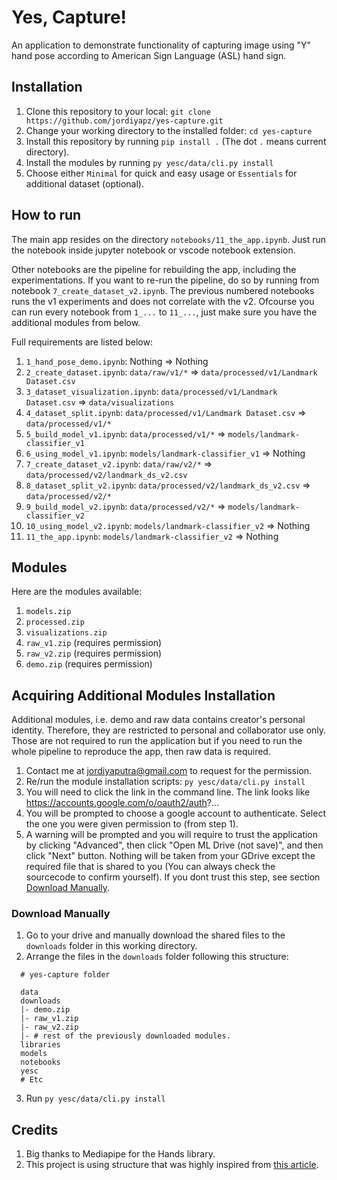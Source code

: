 # Yes, Capture!

An application to demonstrate functionality of capturing image using "Y" hand pose according to American Sign Language (ASL) hand sign.

## Installation

1. Clone this repository to your local: `git clone https://github.com/jordiyapz/yes-capture.git`
2. Change your working directory to the installed folder: `cd yes-capture`
3. Install this repository by running `pip install .` (The dot `.` means current directory).
4. Install the modules by running `py yesc/data/cli.py install`
5. Choose either `Minimal` for quick and easy usage or `Essentials` for additional dataset (optional).

## How to run

The main app resides on the directory `notebooks/11_the_app.ipynb`. Just run the notebook inside jupyter notebook or vscode notebook extension.

Other notebooks are the pipeline for rebuilding the app, including the experimentations. If you want to re-run the pipeline, do so by running from notebook `7_create_dataset_v2.ipynb`. The previous numbered notebooks runs the v1 experiments and does not correlate with the v2. Ofcourse you can run every notebook from `1_...` to `11_...`, just make sure you have the additional modules from below.

Full requirements are listed below:

1. `1_hand_pose_demo.ipynb`: Nothing => Nothing
2. `2_create_dataset.ipynb`: `data/raw/v1/*` => `data/processed/v1/Landmark Dataset.csv`
3. `3_dataset_visualization.ipynb`: `data/processed/v1/Landmark Dataset.csv` => `data/visualizations`
4. `4_dataset_split.ipynb`: `data/processed/v1/Landmark Dataset.csv` => `data/processed/v1/*`
5. `5_build_model_v1.ipynb`: `data/processed/v1/*` => `models/landmark-classifier_v1`
6. `6_using_model_v1.ipynb`: `models/landmark-classifier_v1` => Nothing
7. `7_create_dataset_v2.ipynb`: `data/raw/v2/*` => `data/processed/v2/landmark_ds_v2.csv`
8. `8_dataset_split_v2.ipynb`: `data/processed/v2/landmark_ds_v2.csv` => `data/processed/v2/*`
9. `9_build_model_v2.ipynb`: `data/processed/v2/*` => `models/landmark-classifier_v2`
10. `10_using_model_v2.ipynb`: `models/landmark-classifier_v2` => Nothing
11. `11_the_app.ipynb`: `models/landmark-classifier_v2` => Nothing

## Modules

Here are the modules available:

1. `models.zip`
2. `processed.zip`
3. `visualizations.zip`
4. `raw_v1.zip` (requires permission)
5. `raw_v2.zip` (requires permission)
7. `demo.zip` (requires permission)

## Acquiring Additional Modules Installation

Additional modules, i.e. demo and raw data contains creator's personal identity. Therefore, they are restricted to personal and collaborator use only. Those are not required to run the application but if you need to run the whole pipeline to reproduce the app, then raw data is required.

1. Contact me at [jordiyaputra@gmail.com](mailto://jordiyaputra@gmail.com) to request for the permission.
2. Re/run the module installation scripts: `py yesc/data/cli.py install`
3. You will need to click the link in the command line. The link looks like https://accounts.google.com/o/oauth2/auth?...
4. You will be prompted to choose a google account to authenticate. Select the one you were given permission to (from step 1).
5. A warning will be prompted and you will require to trust the application by clicking "Advanced", then click "Open ML Drive (not save)", and then click "Next" button. Nothing will be taken from your GDrive except the required file that is shared to you (You can always check the sourcecode to confirm yourself). If you dont trust this step, see section [Download Manually](https://github.com/jordiyapz/yes-capture#download-manually).

### Download Manually

1. Go to your drive and manually download the shared files to the `downloads` folder in this working directory.
2. Arrange the files in the `downloads` folder following this structure:

```
  # yes-capture folder

  data
  downloads
  |- demo.zip
  |- raw_v1.zip
  |- raw_v2.zip
  |- # rest of the previously downloaded modules.
  libraries
  models
  notebooks
  yesc
  # Etc
```

3. Run `py yesc/data/cli.py install`

## Credits

1. Big thanks to Mediapipe for the Hands library.
2. This project is using structure that was highly inspired from [this article](https://towardsdatascience.com/structuring-machine-learning-projects-be473775a1b6).
